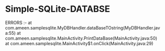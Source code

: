 # Simple-SQLite-DATABSE
ERRORS :-
 at com.ameen.samplesqlite.MyDBHandler.dataBaseTOstring(MyDBHandler.java:55)
 at com.ameen.samplesqlite.MainActivity.PrintDataBase(MainActivity.java:50)
  at com.ameen.samplesqlite.MainActivity$1.onClick(MainActivity.java:29)
